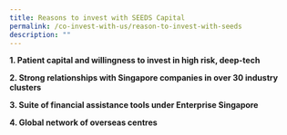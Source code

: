 ```yaml
---
title: Reasons to invest with SEEDS Capital
permalink: /co-invest-with-us/reason-to-invest-with-seeds
description: ""
---
```

**1. Patient capital and willingness to invest in high risk, deep-tech**


**2. Strong relationships with Singapore companies in over 30 industry clusters**

**3. Suite of financial assistance tools under Enterprise Singapore**

**4. Global network of overseas centres**

